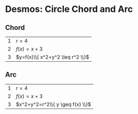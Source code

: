 # Desmos: Circle Chord and Arc

## Chord

| | |
|--|--|
| 1 | $r=4$ |
| 2 | $f(x)=x+3$ |
| 3 | $y=f(x)\\{ x^2+y^2 \leq r^2 \\}$ |

## Arc

| | |
|--|--|
| 1 | $r=4$ |
| 2 | $f(x)=x+3$ |
| 3 | $x^2+y^2=r^2\\{ y \geq f(x) \\}$ |
